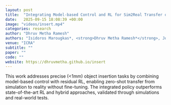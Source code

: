 ```yaml
---
layout: post
title:  "Integrating Model-based Control and RL for Sim2Real Transfer of Tight Insertion Policies"
date:   2025-09-15 18:08:39 +00:00
image: "videos/insert.mp4"
categories: research
author: "Dhruv Metha Ramesh"
authors: "Isidoros Marougkas*, <strong>Dhruv Metha Ramesh*</strong>, Joe H. Doerr, Edgar Granados, Aravind Sivaramakrishnan, Abdeslam Boularias, Kostas E. Bekris"
venue: "ICRA"
subtitle: ""
paper: ""
code: ""
website: https://dhruvmetha.github.io/insert
---
```

This work addresses precise (<1mm) object insertion tasks by combining model-based control with residual RL, enabling zero-shot transfer from simulation to reality without fine-tuning. The integrated policy outperforms state-of-the-art RL and hybrid approaches, validated through simulations and real-world tests.